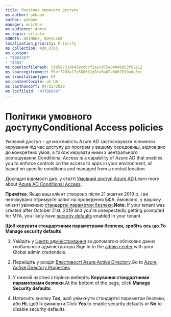 ```yaml
---
title: Політики умовного доступу
ms.author: pebaum
author: pebaum
manager: mnirkhe
ms.audience: Admin
ms.topic: article
ROBOTS: NOINDEX, NOFOLLOW
localization_priority: Priority
ms.collection: Adm_O365
ms.custom:
- "9002357"
- "4583"
ms.openlocfilehash: 569507318b499cdbcf2a1cd75e84046953f62212
ms.sourcegitcommit: 55eff703a17e500681d8fa6a87eb067019ade3cc
ms.translationtype: HT
ms.contentlocale: uk-UA
ms.lasthandoff: 04/22/2020
ms.locfileid: "43706078"
---
```

# <a name="conditional-access-policies"></a><span data-ttu-id="377c5-102">Політики умовного доступу</span><span class="sxs-lookup"><span data-stu-id="377c5-102">Conditional Access policies</span></span>

<span data-ttu-id="377c5-103">Умовний доступ – це можливість Azure AD застосовувати елементи керування під час доступу до програм у вашому середовищі, відповідно до конкретних умов, а також керувати ними з центрального розташування.</span><span class="sxs-lookup"><span data-stu-id="377c5-103">Conditional Access is a capability of Azure AD that enables you to enforce controls on the access to apps in your environment, all based on specific conditions and managed from a central location.</span></span>

<span data-ttu-id="377c5-104">Докладні відомості див. у статті [Умовний доступ Azure AD](https://docs.microsoft.com/azure/active-directory/conditional-access/).</span><span class="sxs-lookup"><span data-stu-id="377c5-104">Learn more about [Azure AD Conditional Access](https://docs.microsoft.com/azure/active-directory/conditional-access/).</span></span>  

<span data-ttu-id="377c5-105">**Примітка**. Якщо ваш клієнт створено після 21 жовтня 2019 р. і ви неочікувано отримуєте запит на проведення БФА, ймовірно, у вашому клієнті увімкнено [стандартні параметри безпеки](https://aka.ms/securitydefaults).</span><span class="sxs-lookup"><span data-stu-id="377c5-105">**Note**: If your tenant was created after October 21st, 2019 and you're unexpectedly getting prompted for MFA, you likely have [security defaults](https://aka.ms/securitydefaults) enabled in your tenant.</span></span>

<span data-ttu-id="377c5-106">**Щоб керувати стандартними параметрами безпеки, зробіть ось що.**</span><span class="sxs-lookup"><span data-stu-id="377c5-106">**To Manage security defaults**</span></span>

1. <span data-ttu-id="377c5-107">Увійдіть у [Центр адміністрування](https://go.microsoft.com/fwlink/p/?linkid=834822) за допомогою облікових даних глобального адміністратора.</span><span class="sxs-lookup"><span data-stu-id="377c5-107">Sign in to the [admin center](https://go.microsoft.com/fwlink/p/?linkid=834822) with your Global admin credentials.</span></span>

2. <span data-ttu-id="377c5-108">Перейдіть у розділ [Властивості Azure Active Directory](https://portal.azure.com/#blade/Microsoft_AAD_IAM/ActiveDirectoryMenuBlade/Properties).</span><span class="sxs-lookup"><span data-stu-id="377c5-108">Go to [Azure Active Directory Properties](https://portal.azure.com/#blade/Microsoft_AAD_IAM/ActiveDirectoryMenuBlade/Properties).</span></span>

3. <span data-ttu-id="377c5-109">У нижній частині сторінки виберіть **Керування стандартними параметрами безпеки**.</span><span class="sxs-lookup"><span data-stu-id="377c5-109">At the bottom of the page, click **Manage Security defaults**.</span></span>

4. <span data-ttu-id="377c5-110">Натисніть кнопку **Так**, щоб увімкнути стандартні параметри безпеки, або **Ні**, щоб їх вимкнути.</span><span class="sxs-lookup"><span data-stu-id="377c5-110">Click **Yes** to enable security defaults or **No** to disable security defaults.</span></span>
